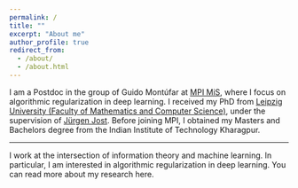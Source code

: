 ```yaml
---
permalink: /
title: ""
excerpt: "About me"
author_profile: true
redirect_from: 
  - /about/
  - /about.html
---
```


I am a Postdoc in the group of Guido Mont&uacute;far at [MPI MiS](https://www.mis.mpg.de/montufar/index.html), where I focus on algorithmic regularization in deep learning. I received my PhD from [Leipzig University (Faculty of Mathematics and Computer Science)](https://www.fmi.uni-leipzig.de/cms/en/startseite/), under the supervision of [J&uuml;rgen Jost](https://www.mis.mpg.de/de/jjost/juergen-jost.html). Before joining MPI, I obtained my Masters and Bachelors degree from the Indian Institute of Technology Kharagpur. 

---
I work at the intersection of information theory and machine learning. In particular, I am interested in algorithmic regularization in deep learning. You can read more about my research here.

